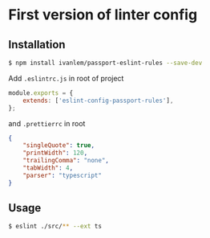 # First version of linter config

## Installation
```sh
$ npm install ivanlem/passport-eslint-rules --save-dev
```

Add `.eslintrc.js` in root of project
```javascript
module.exports = {
    extends: ['eslint-config-passport-rules'],
};
```

and `.prettierrc` in root
```json
{
    "singleQuote": true,
    "printWidth": 120,
    "trailingComma": "none",
    "tabWidth": 4,
    "parser": "typescript"
}
```

## Usage
```sh
$ eslint ./src/** --ext ts
```
